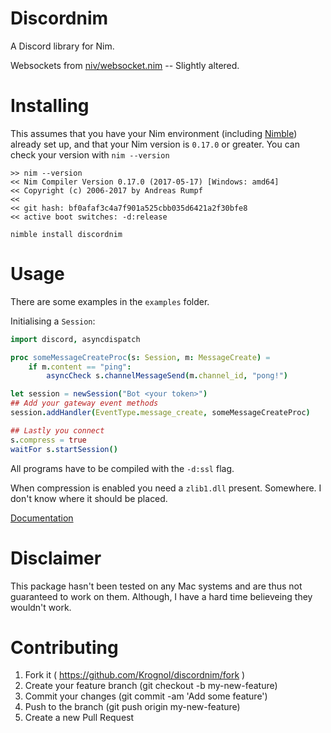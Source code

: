# Discordnim

A Discord library for Nim. 

Websockets from [niv/websocket.nim](https://github.com/niv/websocket.nim) -- Slightly altered.

# Installing

This assumes that you have your Nim environment (including [Nimble](https://github.com/nim-lang/nimble)) already set up, and that your Nim version is `0.17.0` or greater.
You can check your version with `nim --version`

```
>> nim --version
<< Nim Compiler Version 0.17.0 (2017-05-17) [Windows: amd64]
<< Copyright (c) 2006-2017 by Andreas Rumpf
<< 
<< git hash: bf0afaf3c4a7f901a525cbb035d6421a2f30bfe8
<< active boot switches: -d:release
```

`nimble install discordnim`

# Usage

There are some examples in the `examples` folder.


Initialising a `Session`:

```nim
import discord, asyncdispatch

proc someMessageCreateProc(s: Session, m: MessageCreate) =
    if m.content == "ping":
        asyncCheck s.channelMessageSend(m.channel_id, "pong!")

let session = newSession("Bot <your token>")
## Add your gateway event methods
session.addHandler(EventType.message_create, someMessageCreateProc)

## Lastly you connect
s.compress = true
waitFor s.startSession()
```

All programs have to be compiled with the `-d:ssl` flag.

When compression is enabled you need a `zlib1.dll` present. Somewhere. I don't know where it should be placed.

[Documentation](https://krognol.github.io/discordnim/)

# Disclaimer

This package hasn't been tested on any Mac systems and are thus not guaranteed to work on them. Although, I have a hard time believeing they wouldn't work.

# Contributing

1. Fork it ( https://github.com/Krognol/discordnim/fork )
2. Create your feature branch (git checkout -b my-new-feature)
3. Commit your changes (git commit -am 'Add some feature')
4. Push to the branch (git push origin my-new-feature)
5. Create a new Pull Request